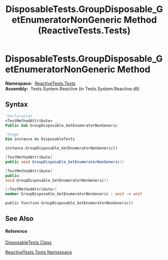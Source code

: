 ﻿---
title: DisposableTests.GroupDisposable_GetEnumeratorNonGeneric Method  (ReactiveTests.Tests)
TOCTitle: GroupDisposable_GetEnumeratorNonGeneric Method
ms:assetid: M:ReactiveTests.Tests.DisposableTests.GroupDisposable_GetEnumeratorNonGeneric
ms:mtpsurl: https://msdn.microsoft.com/en-us/library/reactivetests.tests.disposabletests.groupdisposable_getenumeratornongeneric(v=VS.103)
ms:contentKeyID: 36620312
ms.date: 06/28/2011
mtps_version: v=VS.103
f1_keywords:
- ReactiveTests.Tests.DisposableTests.GroupDisposable_GetEnumeratorNonGeneric
dev_langs:
- CSharp
- JScript
- VB
- FSharp
- c++
---

# DisposableTests.GroupDisposable\_GetEnumeratorNonGeneric Method

**Namespace:**  [ReactiveTests.Tests](hh289046\(v=vs.103\).md)  
**Assembly:**  Tests.System.Reactive (in Tests.System.Reactive.dll)

## Syntax

``` vb
'Declaration
<TestMethodAttribute> _
Public Sub GroupDisposable_GetEnumeratorNonGeneric
```

``` vb
'Usage
Dim instance As DisposableTests

instance.GroupDisposable_GetEnumeratorNonGeneric()
```

``` csharp
[TestMethodAttribute]
public void GroupDisposable_GetEnumeratorNonGeneric()
```

``` c++
[TestMethodAttribute]
public:
void GroupDisposable_GetEnumeratorNonGeneric()
```

``` fsharp
[<TestMethodAttribute>]
member GroupDisposable_GetEnumeratorNonGeneric : unit -> unit 
```

``` jscript
public function GroupDisposable_GetEnumeratorNonGeneric()
```

## See Also

#### Reference

[DisposableTests Class](hh315231\(v=vs.103\).md)

[ReactiveTests.Tests Namespace](hh289046\(v=vs.103\).md)

